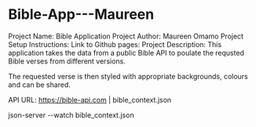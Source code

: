 # Bible-App---Maureen
Project Name: Bible Application
Project Author: Maureen Omamo
Project Setup Instructions:
Link to Github pages: 
Project Description: This application takes the data from a public Bible API to poulate the requsted Bible verses from different versions.

The requested verse is then styled with appropriate backgrounds, colours and can be shared.

API URL: https://bible-api.com | bible_context.json

json-server --watch bible_context.json




